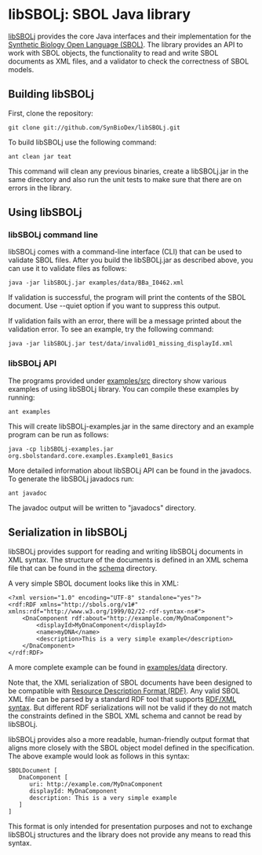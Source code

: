 # libSBOLj: SBOL Java library

[libSBOLj](https://github.com/SynBioDex/libSBOLj) provides the core Java interfaces and their implementation for 
the [Synthetic Biology Open Language (SBOL)](http://www.sbolstandard.org/specification). The library provides an API to 
work with SBOL objects, the functionality to read and write SBOL documents as XML files, and a validator to check the 
correctness of SBOL models. 

## Building libSBOLj

First, clone the repository:

    git clone git://github.com/SynBioDex/libSBOLj.git

To build libSBOLj use the following command:

    ant clean jar teat

This command will clean any previous binaries, create a libSBOLj.jar in the same directory and also run the unit tests 
to make sure that there are on errors in the library.    

## Using libSBOLj


### libSBOLj command line

libSBOLj comes with a command-line interface (CLI) that can be used to validate SBOL files. After you build the 
libSBOLj.jar as described above, you can use it to validate files as follows:

    java -jar libSBOLj.jar examples/data/BBa_I0462.xml
    
If validation is successful, the program will print the contents of the SBOL document. Use --quiet option if you want to
suppress this output. 

If validation fails with an error, there will be a message printed about the validation error. To see an example, try
the following command: 
    
    java -jar libSBOLj.jar test/data/invalid01_missing_displayId.xml
    
### libSBOLj API    

The programs provided under [examples/src](https://github.com/SynBioDex/libSBOLj/tree/master/examples/src/org/sbolstandard/core/examples) 
directory show various examples of using libSBOLj library. You can compile these examples by running:

    ant examples

This will create libSBOLj-examples.jar in the same directory and an example program can be run as follows: 
    
    java -cp libSBOLj-examples.jar org.sbolstandard.core.examples.Example01_Basics

More detailed information about libSBOLj API can be found in the javadocs. To generate the libSBOLj javadocs run:

    ant javadoc
    
The javadoc output will be written to "javadocs" directory. 
    
## Serialization in libSBOLj

libSBOLj provides support for reading and writing libSBOLj documents in XML syntax. The structure of the documents is 
defined in an XML schema file that can be found in the [schema](https://github.com/SynBioDex/libSBOLj/tree/master/schema) directory. 
    
A very simple SBOL document looks like this in XML:
    
    <?xml version="1.0" encoding="UTF-8" standalone="yes"?>
    <rdf:RDF xmlns="http://sbols.org/v1#" xmlns:rdf="http://www.w3.org/1999/02/22-rdf-syntax-ns#">
        <DnaComponent rdf:about="http://example.com/MyDnaComponent">
            <displayId>MyDnaComponent</displayId>
            <name>myDNA</name>
            <description>This is a very simple example</description>
        </DnaComponent>
    </rdf:RDF>
    
A more complete example can be found in [examples/data](https://github.com/SynBioDex/libSBOLj/tree/master/examples/data)
directory.     

Note that, the XML serialization of SBOL documents have been designed to be compatible with 
[Resource Description Format (RDF)](http://www.w3.org/RDF/). Any valid SBOL XML file can be parsed by a standard RDF
tool that supports [RDF/XML syntax](http://www.w3.org/TR/REC-rdf-syntax/). But different RDF serializations will not be
valid if they do not match the constraints defined in the SBOL XML schema and cannot be read by libSBOLj. 
        
libSBOLj provides also a more readable, human-friendly output format that aligns more closely with the SBOL object 
model defined in the specification. The above example would look as follows in this syntax:
     
    SBOLDocument [
       DnaComponent [
          uri: http://example.com/MyDnaComponent
          displayId: MyDnaComponent
          description: This is a very simple example
       ]
    ]  
    
This format is only intended for presentation purposes and not to exchange libSBOLj structures and the library does not 
provide any means to read this syntax.    
